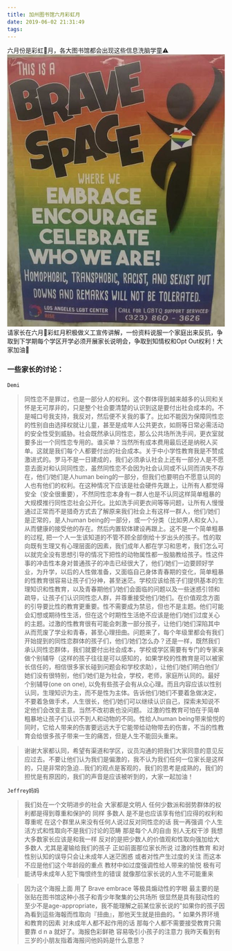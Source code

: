 ```yaml
---
title: 加州图书馆六月彩虹月
date: 2019-06-02 21:31:49
tags:
---
```

六月份是彩虹🌈月，各大图书馆都会出现这些信息洗脑学童⚠️
![](/resources/images/190602/WechatIMG145.jpeg)
请家长在六月🌈彩虹月积极做义工宣传讲解，一份资料说服一个家庭出来反抗，争取到下学期每个学区开学必须开展家长说明会，争取到知情权和Opt Out权利！大家加油💪

### 一些家长的讨论：

`Demi`
> 同性恋不是罪过，也是一部分人的权利。这个群体得到越来越多的认同和关怀是无可厚非的，只是整个社会要清楚的认识到这是要付出社会成本的。不是喊口号我支持，我反对，然后便不关我的事了。比如不能因为保障同性恋的性别自由选择权就让儿童，甚至是成年人公共更衣，如厕等日常必需活动的安全性受到威胁。社会既然承认同性恋，那么公共场所洗手间，更衣室就要多出一个同性恋专用的。谁买单？当然所有成本费用最后还是纳税人买单。这就是我们每个人都要付出的社会成本。关于中小学性教育我是不赞成激进式的。罗马不是一日建成的，我们必须承认社会上还有一部分人是不愿意去面对和认同同性恋，虽然同性恋不会因为社会认同或不认同而消失不存在，他们/她们是人human being的一部分，但我们也要明白不愿意认同的人也有他们的权利。在这种情况下应该是社会硬件先跟上，让所有人都觉得安全（安全很重要），不然同性恋本身有一群人也是不认同这样简单粗暴的大规模推行同性恋社会公开化。比如洗手间更衣间等等问题，让所有人慢慢通过正常而不是猎奇方式去了解原来我们社会上有这样一群人，他们/她们是正常的，是人human being的一部分，或一个分类（比如男人和女人）。从而健康的接受他的存在。然后内置软体建设再跟上。这不是一个简单粗暴的过程, 把一个人一生该知道的不管不顾全部倒给十岁出头的孩子。性的取向既有生理又有心理层面的因素，我们成年人都在学习和思考，我们怎么可以就完全没有思想引导的情况下把性的动物属性都一股脑教给孩子。性这件事的冲击性本身对普通孩子的冲击已经很大了，他们/她们一边要顾好学业，为升学，以后的人性做准备，又面临自己身体青春期的变化，简单粗暴的性教育很容易让孩子们分神，甚至迷茫。学校应该给孩子们提供基本的生理知识和性教育，以及青春期他们/她们会面临的问题以及一些迷惑引领和疏导，让孩子们认识同性恋人群，并尊重接受他们/她们。在价值观念方面的引导要比性的教育更重要。性不需要成为禁忌，但也不是主题。他们可能会幻想或期待性生活，但在这个时期性生活绝不应该是他们/她们过度关心的主题。过激的性教育很有可能会刺激一部分孩子，让他们/她们深陷其中从而荒废了学业和青春，甚至心理扭曲。问题来了，每个年级里都会有我们开始提到的同性恋群体的孩子们，他们/她们怎么办？还是一样，既然我们承认同性恋群体，我们就要付出社会成本，学校或学区需要有专门的专家来做个别辅导（这样的孩子往往是可以感知的，如果学校的性教育是可以被家长信任的，相信很多家长碰到问题会和学校求助），让他们/她们明白他们/她们没有很特别，他们/她们是为社会，学校，老师，家庭所认同的。最好个别辅导(one on one), 以免有些孩子会有从众心理。而且内容应该以性别认同，生理知识为主，而不是性为主体。告诉他们/她们不要着急做决定，不要着急做手术，人生很长，他们/她们可以继续认识自己，探索未知说不定他们会改变主意。当然不改初衷也没问题。
过激的性教育可怕在于简单粗暴地让孩子们认识不到人和动物的不同。性给人human being带来愉悦的同时，它给人带来的伤害要远远大于它能带给动物带去的伤害，不当的性教育会给很多孩子带来一生的痛苦，但是人生不能回头重来。

> 谢谢大家都认同，希望有渠道和学区，议员沟通的把我们大家同意的意见反应过去。不要让他们认为我们是偏激的，我不认为我们任何一位家长是这样的，只是非常的急迫...我们的观点是客观的，我们的思考是成熟的，我们的担忧是有原因的，我们的声音是应该被听到的，大家一起加油！


`Jeffrey妈妈`

> 我们处在一个文明进步的社会 大家都是文明人 任何少数派和弱势群体的权利都是得到尊重和保护的 同样 多数人 是不是也应该享有他们应得的权利和尊重呢 在这个群里从来没有任何人说过反对同性恋的话 我一再强调 个人生活方式和性取向不是我们讨论的范畴 那是每个人的自由 别人无权干涉 我想大多数家长应该是和我一样 反对的是把少数人的价值观和性取向强加给大多数人 尤其是灌输给我们的孩子 正如前面那位家长所说 过激的性教育 和对性别认知的误导只会让未成年人迷茫困惑 或者对性产生过度的关注 而这本不应是他们这个年龄段的重点 教材中如过度强调性给人带来的愉悦 极有可能诱导未成年人犯下悔恨终生的错误 就像那位家长说的人生不可能重来

> 因为这个海报上面 用了 Brave embrace 等极具煽动性的字眼 最主要的是张贴在图书馆这种小孩子和青少年聚集的公共场所 很显然是具有鼓动性的 至少不是age-appropriate，我不能理解之前某位家长说的"如果你的孩子因為看到這些海報而性取向『扭曲』，那他天生就是扭曲的。" 如果外界环境和教育的因素 对未成年人都不起作用的话 那每个人都不需要接受教育只需要靠 d n a 就好了。海报色彩鲜艳 容易吸引小孩子的注意力 我昨天看到有三岁的小朋友指着海报问他妈妈是什么意思？